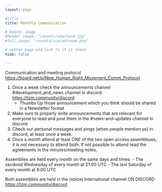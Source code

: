 ```yaml
---
layout: page

#title
title: Monthly Communication

# banner image
#header_image: "/assets/img/none.jpg"
#full_image: "/assets/scaled/none.png"

# wether page and link to it is shown
hide: false

---
```


Communication and meeting protocol
https://board.net/p/New_Human_Right_Movement_Comm_Protocol

1. Once a week check the announcements channel #development_and_news channel in discord https://tzm.community/discord
    - Thumbs Up those announcement which you think should be shared in a Newsletter format
2. Make sure to properly write announcements that are relevant for everyone to read and post them in the #news-and-updates channel in discord
3. Check our personal messages and pings (when people mention us) in discord, at least once a week. 
4. Once a month attend at least ONE of the two open access assembkues, it is not necessary to attend both. If not possible to attend read the agreements in the minutes/meeting notes. 

Assemblies are held every month on the same days and times: 
    - The secdond Wednesday of every month at 21:00 UTC 
    - The last Saturday of every month at 9:00 UTC

Both assemblies are held in the (voice) International channel ON DISCORD https://tzm.community/discord
